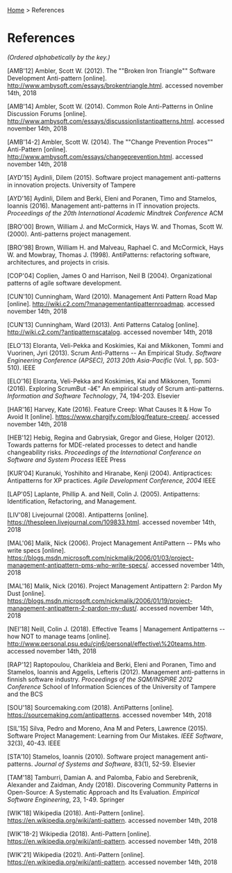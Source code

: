 [Home](README.md) > References
# References

_(Ordered alphabetically by the key.)_

[AMB'12] Ambler, Scott W. (2012). The ""Broken Iron Triangle"" Software Development Anti-pattern [online]. http://www.ambysoft.com/essays/brokentriangle.html. accessed november 14th, 2018

[AMB'14] Ambler, Scott W. (2014). Common Role Anti-Patterns in Online Discussion Forums [online]. http://www.ambysoft.com/essays/discussionlistantipatterns.html. accessed november 14th, 2018

[AMB'14-2] Ambler, Scott W. (2014). The ""Change Prevention Proces"" Anti-Pattern [online]. http://www.ambysoft.com/essays/changeprevention.html. accessed november 14th, 2018

[AYD'15] Aydinli, Dilem (2015). Software project management anti-patterns in innovation projects. University of Tampere

[AYD'16] Aydinli, Dilem and Berki, Eleni and Poranen, Timo and Stamelos, Ioannis (2016). Management anti-patterns in IT innovation projects. *Proceedings of the 20th International Academic Mindtrek Conference* ACM

[BRO'00] Brown, William J. and McCormick, Hays W. and Thomas, Scott W. (2000). Anti-patterns project management. 

[BRO'98] Brown, William H. and Malveau, Raphael C. and McCormick, Hays W. and Mowbray, Thomas J. (1998). AntiPatterns: refactoring software, architectures, and projects in crisis. 

[COP'04] Coplien, James O and Harrison, Neil B (2004). Organizational patterns of agile software development. 

[CUN'10] Cunningham, Ward (2010). Management Anti Pattern Road Map [online]. http://wiki.c2.com/?managementantipatternroadmap. accessed november 14th, 2018

[CUN'13] Cunningham, Ward (2013). Anti Patterns Catalog [online]. http://wiki.c2.com/?antipatternscatalog. accessed november 14th, 2018

[ELO'13] Eloranta, Veli-Pekka and Koskimies, Kai and Mikkonen, Tommi and Vuorinen, Jyri (2013). Scrum Anti-Patterns -- An Empirical Study. *Software Engineering Conference (APSEC), 2013 20th Asia-Pacific* (Vol. 1, pp. 503-510). IEEE

[ELO'16] Eloranta, Veli-Pekka and Koskimies, Kai and Mikkonen, Tommi (2016). Exploring ScrumBut -â€” An empirical study of Scrum anti-patterns. *Information and Software Technology*, 74, 194-203. Elsevier

[HAR'16] Harvey, Kate (2016). Feature Creep: What Causes It & How To Avoid It [online]. https://www.chargify.com/blog/feature-creep/. accessed november 14th, 2018

[HEB'12] Hebig, Regina and Gabrysiak, Gregor and Giese, Holger (2012). Towards patterns for MDE-related processes to detect and handle changeability risks. *Proceedings of the International Conference on Software and System Process* IEEE Press

[KUR'04] Kuranuki, Yoshihito and Hiranabe, Kenji (2004). Antipractices: Antipatterns for XP practices. *Agile Development Conference, 2004* IEEE

[LAP'05] Laplante, Phillip A. and Neill, Colin J. (2005). Antipatterns: Identification, Refactoring, and Management. 

[LIV'08] Livejournal (2008). Antipatterns [online]. https://thespleen.livejournal.com/109833.html. accessed november 14th, 2018

[MAL'06] Malik, Nick (2006). Project Management AntiPattern -- PMs who write specs [online]. https://blogs.msdn.microsoft.com/nickmalik/2006/01/03/project-management-antipattern-pms-who-write-specs/. accessed november 14th, 2018

[MAL'16] Malik, Nick (2016). Project Management Antipattern 2: Pardon My Dust [online]. https://blogs.msdn.microsoft.com/nickmalik/2006/01/19/project-management-antipattern-2-pardon-my-dust/. accessed november 14th, 2018

[NEI'18] Neill, Colin J. (2018). Effective Teams | Management Antipatterns -- how NOT to manage teams [online]. http://www.personal.psu.edu/cjn6/personal/effective\%20teams.htm. accessed november 14th, 2018

[RAP'12] Raptopoulou, Charikleia and Berki, Eleni and Poranen, Timo and Stamelos, Ioannis and Aggelis, Lefteris (2012). Management anti-patterns in finnish software industry. *Proceedings of the SQM/INSPIRE 2012 Conference* School of Information Sciences of the University of Tampere and the BCS

[SOU'18] Sourcemaking.com (2018). AntiPatterns [online]. https://sourcemaking.com/antipatterns. accessed november 14th, 2018

[SIL'15] Silva, Pedro and Moreno, Ana M and Peters, Lawrence (2015). Software Project Management: Learning from Our Mistakes. *IEEE Software*, 32(3), 40-43. IEEE

[STA'10] Stamelos, Ioannis (2010). Software project management anti-patterns. *Journal of Systems and Software*, 83(1), 52-59. Elsevier

[TAM'18] Tamburri, Damian A. and Palomba, Fabio and Serebrenik, Alexander and Zaidman, Andy (2018). Discovering Community Patterns in Open-Source: A Systematic Approach and Its Evaluation. *Empirical Software Engineering*, 23, 1-49. Springer

[WIK'18] Wikipedia (2018). Anti-Pattern [online]. https://en.wikipedia.org/wiki/anti-pattern. accessed november 14th, 2018

[WIK'18-2] Wikipedia (2018). Anti-Pattern [online]. https://en.wikipedia.org/wiki/anti-pattern. accessed november 14th, 2018

[WIK'21] Wikipedia (2021). Anti-Pattern [online]. https://en.wikipedia.org/wiki/anti-pattern. accessed november 14th, 2018